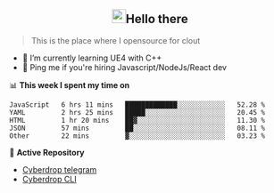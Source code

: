<h2 align="center"><img src="https://camo.githubusercontent.com/2019d90b5d6b109833b6e130852e36fce013bb14/68747470733a2f2f63756c746f667468657061727479706172726f742e636f6d2f706172726f74732f68642f6c6170746f705f706172726f742e676966" width="25px">Hello there</h2>


> This is the place where I opensource for clout

- 🌱 I’m currently learning UE4 with C++
- 💬 Ping me if you're hiring Javascript/NodeJs/React dev

📊 **This week I spent my time on**
<!--START_SECTION:waka-->
```text
JavaScript   6 hrs 11 mins   █████████████░░░░░░░░░░░░   52.28 % 
YAML         2 hrs 25 mins   █████░░░░░░░░░░░░░░░░░░░░   20.45 % 
HTML         1 hr 20 mins    ██▓░░░░░░░░░░░░░░░░░░░░░░   11.30 % 
JSON         57 mins         ██░░░░░░░░░░░░░░░░░░░░░░░   08.11 % 
Other        22 mins         ▓░░░░░░░░░░░░░░░░░░░░░░░░   03.23 % 
```
<!--END_SECTION:waka-->

📕 **Active Repository**
- [Cyberdrop telegram](https://github.com/izqalan/Cyberdrop-Telegram)
- [Cyberdrop CLI](https://github.com/izqalan/Cyberdrop-cli)
